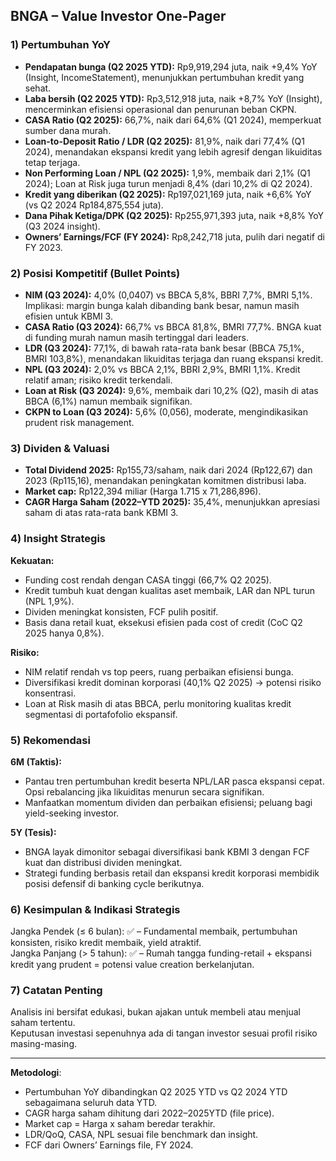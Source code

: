 ## BNGA – Value Investor One-Pager

### 1) Pertumbuhan YoY
- **Pendapatan bunga (Q2 2025 YTD):** Rp9,919,294 juta, naik +9,4% YoY (Insight, IncomeStatement), menunjukkan pertumbuhan kredit yang sehat.
- **Laba bersih (Q2 2025 YTD):** Rp3,512,918 juta, naik +8,7% YoY (Insight), mencerminkan efisiensi operasional dan penurunan beban CKPN.
- **CASA Ratio (Q2 2025):** 66,7%, naik dari 64,6% (Q1 2024), memperkuat sumber dana murah.
- **Loan-to-Deposit Ratio / LDR (Q2 2025):** 81,9%, naik dari 77,4% (Q1 2024), menandakan ekspansi kredit yang lebih agresif dengan likuiditas tetap terjaga.
- **Non Performing Loan / NPL (Q2 2025):** 1,9%, membaik dari 2,1% (Q1 2024); Loan at Risk juga turun menjadi 8,4% (dari 10,2% di Q2 2024).
- **Kredit yang diberikan (Q2 2025):** Rp197,021,169 juta, naik +6,6% YoY (vs Q2 2024 Rp184,875,554 juta).
- **Dana Pihak Ketiga/DPK (Q2 2025):** Rp255,971,393 juta, naik +8,8% YoY (Q3 2024 insight).
- **Owners’ Earnings/FCF (FY 2024):** Rp8,242,718 juta, pulih dari negatif di FY 2023.

### 2) Posisi Kompetitif (Bullet Points)
- **NIM (Q3 2024):** 4,0% (0,0407) vs BBCA 5,8%, BBRI 7,7%, BMRI 5,1%. Implikasi: margin bunga kalah dibanding bank besar, namun masih efisien untuk KBMI 3.
- **CASA Ratio (Q3 2024):** 66,7% vs BBCA 81,8%, BMRI 77,7%. BNGA kuat di funding murah namun masih tertinggal dari leaders.
- **LDR (Q3 2024):** 77,1%, di bawah rata-rata bank besar (BBCA 75,1%, BMRI 103,8%), menandakan likuiditas terjaga dan ruang ekspansi kredit.
- **NPL (Q3 2024):** 2,0% vs BBCA 2,1%, BBRI 2,9%, BMRI 1,1%. Kredit relatif aman; risiko kredit terkendali.
- **Loan at Risk (Q3 2024):** 9,6%, membaik dari 10,2% (Q2), masih di atas BBCA (6,1%) namun membaik signifikan.
- **CKPN to Loan (Q3 2024):** 5,6% (0,056), moderate, mengindikasikan prudent risk management.

### 3) Dividen & Valuasi
- **Total Dividend 2025:** Rp155,73/saham, naik dari 2024 (Rp122,67) dan 2023 (Rp115,16), menandakan peningkatan komitmen distribusi laba.
- **Market cap:** Rp122,394 miliar (Harga 1.715 x 71,286,896).
- **CAGR Harga Saham (2022–YTD 2025):** 35,4%, menunjukkan apresiasi saham di atas rata-rata bank KBMI 3.

### 4) Insight Strategis
**Kekuatan:**  
- Funding cost rendah dengan CASA tinggi (66,7% Q2 2025).
- Kredit tumbuh kuat dengan kualitas aset membaik, LAR dan NPL turun (NPL 1,9%).
- Dividen meningkat konsisten, FCF pulih positif.
- Basis dana retail kuat, eksekusi efisien pada cost of credit (CoC Q2 2025 hanya 0,8%).

**Risiko:**  
- NIM relatif rendah vs top peers, ruang perbaikan efisiensi bunga.
- Diversifikasi kredit dominan korporasi (40,1% Q2 2025) → potensi risiko konsentrasi.
- Loan at Risk masih di atas BBCA, perlu monitoring kualitas kredit segmentasi di portafofolio ekspansif.

### 5) Rekomendasi
**6M (Taktis):**
- Pantau tren pertumbuhan kredit beserta NPL/LAR pasca ekspansi cepat. Opsi rebalancing jika likuiditas menurun secara signifikan.
- Manfaatkan momentum dividen dan perbaikan efisiensi; peluang bagi yield-seeking investor.

**5Y (Tesis):**
- BNGA layak dimonitor sebagai diversifikasi bank KBMI 3 dengan FCF kuat dan distribusi dividen meningkat.
- Strategi funding berbasis retail dan ekspansi kredit korporasi membidik posisi defensif di banking cycle berikutnya.

### 6) Kesimpulan & Indikasi Strategis
Jangka Pendek (≤ 6 bulan): ✅ – Fundamental membaik, pertumbuhan konsisten, risiko kredit membaik, yield atraktif.  
Jangka Panjang (> 5 tahun): ✅ – Rumah tangga funding-retail + ekspansi kredit yang prudent = potensi value creation berkelanjutan.

### 7) Catatan Penting
Analisis ini bersifat edukasi, bukan ajakan untuk membeli atau menjual saham tertentu.  
Keputusan investasi sepenuhnya ada di tangan investor sesuai profil risiko masing-masing.

---
**Metodologi**:  
- Pertumbuhan YoY dibandingkan Q2 2025 YTD vs Q2 2024 YTD sebagaimana seluruh data YTD.
- CAGR harga saham dihitung dari 2022–2025YTD (file price).
- Market cap = Harga x saham beredar terakhir.
- LDR/QoQ, CASA, NPL sesuai file benchmark dan insight.  
- FCF dari Owners’ Earnings file, FY 2024.